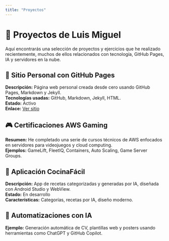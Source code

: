 ```yaml
---
title: "Proyectos"
---
```


# 💼 Proyectos de Luis Miguel

Aquí encontrarás una selección de proyectos y ejercicios que he realizado recientemente, muchos de ellos relacionados con tecnología, GitHub Pages, IA y servidores en la nube.

## 📌 Sitio Personal con GitHub Pages
**Descripción:** Página web personal creada desde cero usando GitHub Pages, Markdown y Jekyll.  
**Tecnologías usadas:** GitHub, Markdown, Jekyll, HTML.  
**Estado:** Activo  
**Enlace:** [Ver sitio](https://luismiquel.github.io)

## 🎮 Certificaciones AWS Gaming
**Resumen:** He completado una serie de cursos técnicos de AWS enfocados en servidores para videojuegos y cloud computing.  
**Ejemplos:** GameLift, FleetIQ, Containers, Auto Scaling, Game Server Groups.

## 📱 Aplicación CocinaFácil
**Descripción:** App de recetas categorizadas y generadas por IA, diseñada con Android Studio y WebView.  
**Estado:** En desarrollo  
**Características:** Categorías, recetas por IA, diseño moderno.

## 🧠 Automatizaciones con IA
**Ejemplo:** Generación automática de CV, plantillas web y posters usando herramientas como ChatGPT y GitHub Copilot.
